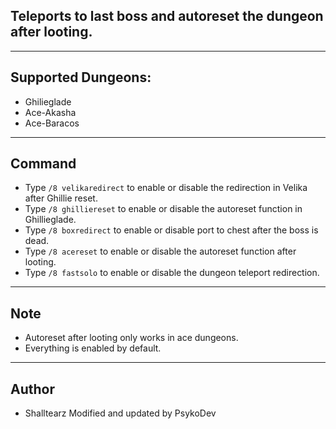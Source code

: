 ## Teleports to last boss and autoreset the dungeon after looting.

---

## Supported Dungeons:
* Ghilieglade
* Ace-Akasha
* Ace-Baracos

---

## Command
* Type `/8 velikaredirect` to enable or disable the redirection in Velika after Ghillie reset.
* Type `/8 ghilliereset` to enable or disable the autoreset function in Ghillieglade.
* Type `/8 boxredirect` to enable or disable port to chest after the boss is dead.
* Type `/8 acereset` to enable or disable the autoreset function after looting.
* Type `/8 fastsolo` to enable or disable the dungeon teleport redirection.

---

## Note
* Autoreset after looting only works in ace dungeons.
* Everything is enabled by default.

---

## Author
* Shalltearz Modified and updated by PsykoDev
